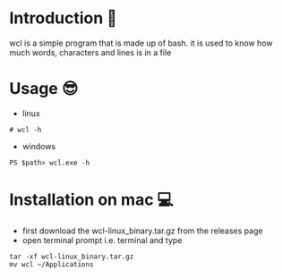 
# Introduction 📄
wcl is a simple program that is made up of bash. it is used to know how much words, characters and lines is in a file

# Usage 😎
- linux 
```
# wcl -h
```
- windows
```
PS $path> wcl.exe -h
```

# Installation on mac 💻
- first download the wcl-linux_binary.tar.gz from the releases page
- open terminal prompt i.e. terminal and type
```
tar -xf wcl-linux_binary.tar.gz
mv wcl ~/Applications
```

